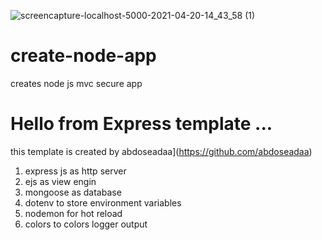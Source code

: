 ![screencapture-localhost-5000-2021-04-20-14_43_58 (1)](https://user-images.githubusercontent.com/61359881/115398108-16fb0900-a1e7-11eb-96c8-fd3de8b8ac50.png)

# create-node-app
creates node js mvc secure app

Hello from Express template ... 
===============================

this template is created by 
abdoseadaa](https://github.com/abdoseadaa)


1.  express js as http server
2.  ejs as view engin
3.  mongoose as database
4.  dotenv to store environment variables
5.  nodemon for hot reload
6.  colors to colors logger output
